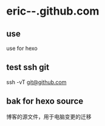 eric--.github.com
=================

## use
use for hexo

## test ssh git
ssh -vT git@github.com

## bak for hexo source   
 博客的源文件，用于电脑变更的迁移
